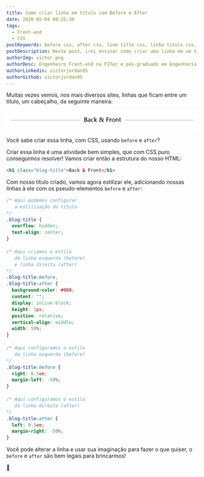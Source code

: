```yaml
---
title: Como criar linha em título com Before e After
date: 2020-05-04 09:25:30
tags:
  - Front-end
  - CSS
postKeywords: before css, after css, line title css, linha titulo css, linha before after, como criar linha no cabeçalho css, linha css
postDescription: Neste post, irei ensinar como criar uma linha em um título, utilizando o after e before do CSS!
authorImg: victor.png
authorDesc: Engenheiro Front-end na FITec e pós-graduado em Engenharia de Software pela PUC-MG e formado em Banco de Dados pela Fatec, apaixonado por usabilidade, performance e UX!
authorLinkedin: victorjordan95
authorGithub: victorjordan95
---
```


Muitas vezes vemos, nos mais diversos sites, linhas que ficam entre um título, um cabeçalho, da seguinte maneira:

![Linha entre o cabeçalho](/posts/linha-after-before.png)

Você sabe criar essa linha, com CSS, usando `before` e `after`?

<!-- more -->

Criar essa linha é uma atividade bem simples, que com CSS puro conseguimos resolver!
Vamos criar então a estrutura do nosso HTML:

```html
<h1 class="blog-title">Back & Front</h1>
```

Com nosso título criado, vamos agora estilizar ele, adicionando nossas linhas à ele com os pseudo-elementos `before` e `after`:

```css
/* Aqui podemos configurar
   a estilização do título
*/
.blog-title {
  overflow: hidden;
  text-align: center;
}

/* Aqui criamos o estilo
   da linha esquerda (before)
   e linha direita (after) 
*/
.blog-title:before,
.blog-title:after {
  background-color: #000;
  content: "";
  display: inline-block;
  height: 1px;
  position: relative;
  vertical-align: middle;
  width: 50%;
}

/* Aqui configuramos o estilo
   da linha esquerda (before)
*/
.blog-title:before {
  right: 0.5em;
  margin-left: -50%;
}

/* Aqui configuramos o estilo
   da linha direita (after)
*/
.blog-title:after {
  left: 0.5em;
  margin-right: -50%;
}
```

Você pode alterar a linha e usar sua imaginação para fazer o que quiser, o `before` e `after` são bem legais para brincarmos!

🏡
